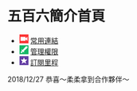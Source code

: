 # 五百六簡介首頁
* ![](Broadcasters.png) [常用連結](常用連結.md)
* ![](Moderator.png) [管理權限](管理權限.md)
* ![](subscriptions.png) [訂閱里程](訂閱里程.md)

2018/12/27 恭喜～柔柔拿到合作夥伴～

